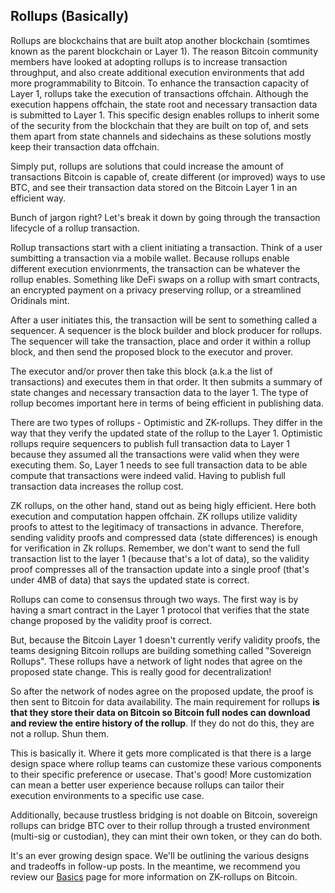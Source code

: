 ## Rollups (Basically)

Rollups are blockchains that are built atop another blockchain (somtimes known as the parent blockchain or Layer 1). The reason Bitcoin community members have looked at adopting rollups is to increase transaction throughput, and also create additional execution environments that add more programmability to Bitcoin. To enhance the transaction capacity of Layer 1, rollups take the execution of transactions offchain. Although the execution happens offchain, the state root and necessary transaction data is submitted to Layer 1. This specific design enables rollups to inherit some of the security from the blockchain that they are built on top of, and sets them apart from state channels and sidechains as these solutions mostly keep their transaction data offchain.

Simply put, rollups are solutions that could increase the amount of transactions Bitcoin is capable of, create different (or improved) ways to use BTC, and see their transaction data stored on the Bitcoin Layer 1 in an efficient way.

Bunch of jargon right? Let's break it down by going through the transaction lifecycle of a rollup transaction.

Rollup transactions start with a client initiating a transaction. Think of a user sumbitting a transaction via a mobile wallet. Because rollups enable different execution envionrments, the transaction can be whatever the rollup enables. Something like DeFi swaps on a rollup with smart contracts, an encrypted payment on a privacy preserving rollup, or a streamlined Oridinals mint. 

After a user initiates this, the transaction will be sent to something called a sequencer. A sequencer is the block builder and block producer for rollups. The sequencer will take the transaction, place and order it within a rollup block, and then send the proposed block to the executor and prover.

The executor and/or prover then take this block (a.k.a the list of transactions) and executes them in that order. It then submits a summary of state changes and necessary transaction data to the layer 1. The type of rollup becomes important here in terms of being efficient in publishing data.

There are two types of rollups - Optimistic and ZK-rollups. They differ in the way that they verify the updated state of the rollup to the Layer 1. Optimistic rollups require sequencers to publish full transaction data to Layer 1 because they assumed all the transactions were valid when they were executing them. So, Layer 1 needs to see full transaction data to be able compute that transactions were indeed valid. Having to publish full transaction data increases the rollup cost.

ZK rollups, on the other hand, stand out as being higly efficient. Here both execution and computation happen offchain. ZK rollups utilize validity proofs to attest to the legitimacy of transactions in advance. Therefore, sending validity proofs and compressed data (state differences) is enough for verification in Zk rollups. Remember, we don't want to send the full transaction list to the layer 1 (because that's a lot of data), so the validity proof compresses all of the transaction update into a single proof (that's under 4MB of data) that says the updated state is correct.

Rollups can come to consensus through two ways. The first way is by having a smart contract in the Layer 1 protocol that verifies that the state change proposed by the validity proof is correct.

But, because the Bitcoin Layer 1 doesn't currently verify validity proofs, the teams designing Bitcoin rollups are building something called "Sovereign Rollups". These rollups have a network of light nodes that agree on the proposed state change. This is really good for decentralization!

So after the network of nodes agree on the proposed update, the proof is then sent to Bitcoin for data availability. The main requirement for rollups **is that they store their data on Bitcoin so Bitcoin full nodes can download and review the entire history of the rollup**. If they do not do this, they are not a rollup. Shun them.

This is basically it. Where it gets more complicated is that there is a large design space where rollup teams can customize these various components to their specific preference or usecase. That's good! More customization can mean a better user experience because rollups can tailor their execution environments to a specific use case.

Additionally, because trustless bridging is not doable on Bitcoin, sovereign rollups can bridge BTC over to their rollup through a trusted environment (multi-sig or custodian), they can mint their own token, or they can do both. 

It's an ever growing design space. We'll be outlining the various designs and tradeoffs in follow-up posts. In the meantime, we recommend you review our [Basics](https://www.bitcoinrollups.io/the-basics) page for more information on ZK-rollups on Bitcoin.
